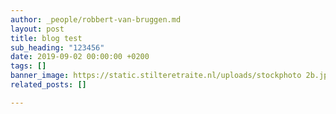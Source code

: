 ```yaml
---
author: _people/robbert-van-bruggen.md
layout: post
title: blog test
sub_heading: "123456"
date: 2019-09-02 00:00:00 +0200
tags: []
banner_image: https://static.stilteretraite.nl/uploads/stockphoto 2b.jpg
related_posts: []

---
```

